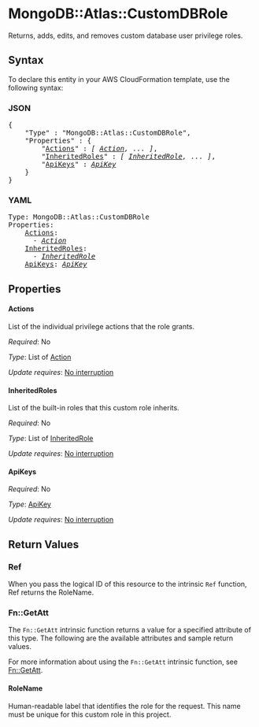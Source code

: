 # MongoDB::Atlas::CustomDBRole

Returns, adds, edits, and removes custom database user privilege roles.

## Syntax

To declare this entity in your AWS CloudFormation template, use the following syntax:

### JSON

<pre>
{
    "Type" : "MongoDB::Atlas::CustomDBRole",
    "Properties" : {
        "<a href="#actions" title="Actions">Actions</a>" : <i>[ <a href="action.md">Action</a>, ... ]</i>,
        "<a href="#inheritedroles" title="InheritedRoles">InheritedRoles</a>" : <i>[ <a href="inheritedrole.md">InheritedRole</a>, ... ]</i>,
        "<a href="#apikeys" title="ApiKeys">ApiKeys</a>" : <i><a href="apikey.md">ApiKey</a></i>
    }
}
</pre>

### YAML

<pre>
Type: MongoDB::Atlas::CustomDBRole
Properties:
    <a href="#actions" title="Actions">Actions</a>: <i>
      - <a href="action.md">Action</a></i>
    <a href="#inheritedroles" title="InheritedRoles">InheritedRoles</a>: <i>
      - <a href="inheritedrole.md">InheritedRole</a></i>
    <a href="#apikeys" title="ApiKeys">ApiKeys</a>: <i><a href="apikey.md">ApiKey</a></i>
</pre>

## Properties

#### Actions

List of the individual privilege actions that the role grants.

_Required_: No

_Type_: List of <a href="action.md">Action</a>

_Update requires_: [No interruption](https://docs.aws.amazon.com/AWSCloudFormation/latest/UserGuide/using-cfn-updating-stacks-update-behaviors.html#update-no-interrupt)

#### InheritedRoles

List of the built-in roles that this custom role inherits.

_Required_: No

_Type_: List of <a href="inheritedrole.md">InheritedRole</a>

_Update requires_: [No interruption](https://docs.aws.amazon.com/AWSCloudFormation/latest/UserGuide/using-cfn-updating-stacks-update-behaviors.html#update-no-interrupt)

#### ApiKeys

_Required_: No

_Type_: <a href="apikey.md">ApiKey</a>

_Update requires_: [No interruption](https://docs.aws.amazon.com/AWSCloudFormation/latest/UserGuide/using-cfn-updating-stacks-update-behaviors.html#update-no-interrupt)

## Return Values

### Ref

When you pass the logical ID of this resource to the intrinsic `Ref` function, Ref returns the RoleName.

### Fn::GetAtt

The `Fn::GetAtt` intrinsic function returns a value for a specified attribute of this type. The following are the available attributes and sample return values.

For more information about using the `Fn::GetAtt` intrinsic function, see [Fn::GetAtt](https://docs.aws.amazon.com/AWSCloudFormation/latest/UserGuide/intrinsic-function-reference-getatt.html).

#### RoleName

Human-readable label that identifies the role for the request. This name must be unique for this custom role in this project.


